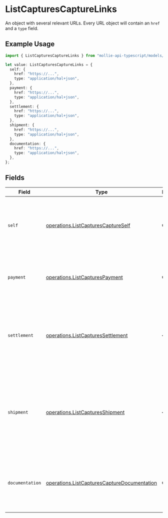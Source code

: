 # ListCapturesCaptureLinks

An object with several relevant URLs. Every URL object will contain an `href` and a `type` field.

## Example Usage

```typescript
import { ListCapturesCaptureLinks } from "mollie-api-typescript/models/operations";

let value: ListCapturesCaptureLinks = {
  self: {
    href: "https://...",
    type: "application/hal+json",
  },
  payment: {
    href: "https://...",
    type: "application/hal+json",
  },
  settlement: {
    href: "https://...",
    type: "application/hal+json",
  },
  shipment: {
    href: "https://...",
    type: "application/hal+json",
  },
  documentation: {
    href: "https://...",
    type: "application/hal+json",
  },
};
```

## Fields

| Field                                                                                                                                     | Type                                                                                                                                      | Required                                                                                                                                  | Description                                                                                                                               |
| ----------------------------------------------------------------------------------------------------------------------------------------- | ----------------------------------------------------------------------------------------------------------------------------------------- | ----------------------------------------------------------------------------------------------------------------------------------------- | ----------------------------------------------------------------------------------------------------------------------------------------- |
| `self`                                                                                                                                    | [operations.ListCapturesCaptureSelf](../../models/operations/listcapturescaptureself.md)                                                  | :heavy_check_mark:                                                                                                                        | In v2 endpoints, URLs are commonly represented as objects with an `href` and `type` field.                                                |
| `payment`                                                                                                                                 | [operations.ListCapturesPayment](../../models/operations/listcapturespayment.md)                                                          | :heavy_check_mark:                                                                                                                        | The API resource URL of the [payment](get-payment) that this capture belongs to.                                                          |
| `settlement`                                                                                                                              | [operations.ListCapturesSettlement](../../models/operations/listcapturessettlement.md)                                                    | :heavy_minus_sign:                                                                                                                        | The API resource URL of the [settlement](get-settlement) this capture has been settled with. Not present if not yet settled.              |
| `shipment`                                                                                                                                | [operations.ListCapturesShipment](../../models/operations/listcapturesshipment.md)                                                        | :heavy_minus_sign:                                                                                                                        | The API resource URL of the [shipment](get-shipment) this capture is associated with. Not present if it isn't associated with a shipment. |
| `documentation`                                                                                                                           | [operations.ListCapturesCaptureDocumentation](../../models/operations/listcapturescapturedocumentation.md)                                | :heavy_check_mark:                                                                                                                        | In v2 endpoints, URLs are commonly represented as objects with an `href` and `type` field.                                                |